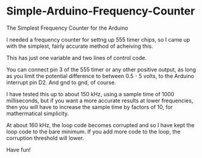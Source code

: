 # Simple-Arduino-Frequency-Counter
The Simplest Frequency Counter for the Arduino

I needed a frequency counter for settng up 555 timer chips,
so I came up with the simplest, fairly accurate method of
acheiving this.

This has just one variable and two lines of control code.

You can connect pin 3 of the 555 timer or any other positive
output, as long as you limit the potential difference to between
0.5 - 5 volts, to the Arduino interrupt pin D2. And gnd to gnd,
of course.

I have tested this up to about 150 kHz, using a sample time of
1000 milliseconds, but if you want a more accurate results at
lower frequencies, then you will have to increase the sample time
by factors of 10, for mathermatical simplicity.

At about 160 kHz, the loop code becomes corrupted and so I have kept
the loop code to the bare minimum. If you add more code to the
loop, the corruption threshold will lower.

Have fun!
